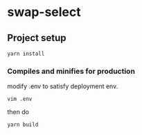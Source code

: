 # swap-select

## Project setup
```
yarn install
```

### Compiles and minifies for production

modify .env to satisfy deployment env.
```shell
vim .env
```
then do
```shell
yarn build
```


